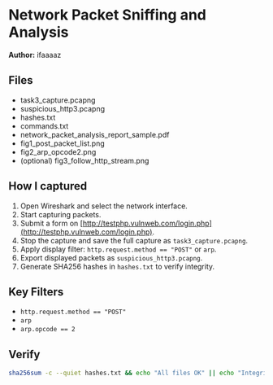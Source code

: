 # Network Packet Sniffing and Analysis

**Author:** ifaaaaz

## Files
- task3_capture.pcapng
- suspicious_http3.pcapng
- hashes.txt
- commands.txt
- network_packet_analysis_report_sample.pdf
- fig1_post_packet_list.png
- fig2_arp_opcode2.png
- (optional) fig3_follow_http_stream.png

## How I captured
1. Open Wireshark and select the network interface.  
2. Start capturing packets.  
3. Submit a form on [http://testphp.vulnweb.com/login.php](http://testphp.vulnweb.com/login.php).  
4. Stop the capture and save the full capture as `task3_capture.pcapng`.  
5. Apply display filter: `http.request.method == "POST"` or `arp`.  
6. Export displayed packets as `suspicious_http3.pcapng`.  
7. Generate SHA256 hashes in `hashes.txt` to verify integrity.

## Key Filters
- `http.request.method == "POST"`
- `arp`
- `arp.opcode == 2`

## Verify
```bash
sha256sum -c --quiet hashes.txt && echo "All files OK" || echo "Integrity issue"
